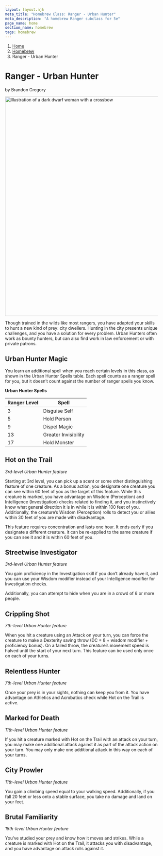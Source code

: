 ```yaml
---
layout: layout.njk
meta_title: "Homebrew Class: Ranger - Urban Hunter"
meta_description: "A homebrew Ranger subclass for 5e"
page_name: home
section_name: homebrew
tags: homebrew
---
```


<div id="breadcrumbs"></div>

1. [Home](/)
2. [Homebrew](/5e-homebrew/)
3. Ranger - Urban Hunter

# Ranger - Urban Hunter
<p class="author">by Brandon Gregory</p>

<img
  src="/images/Ranger-Urban-Hunter-Muted.webp"
  srcset="/images/Ranger - Urban Hunter - Muted - 720.webp 720w,
          /images/Ranger-Urban-Hunter-Muted.webp 1536w"
  sizes="(min-width: 768px) 768px,
         360px"
  alt="Illustration of a dark dwarf woman with a crossbow"
  class="hero"
  height="720" width="720" />

Though trained in the wilds like most rangers, you have adapted your skills to hunt a new kind of prey: city dwellers. Hunting in the city presents unique challenges, and you have a solution for every problem. Urban Hunters often work as bounty hunters, but can also find work in law enforcement or with private patrons.

## Urban Hunter Magic

You learn an additional spell when you reach certain levels in this class, as shown in the Urban Hunter Spells table. Each spell counts as a ranger spell for you, but it doesn’t count against the number of ranger spells you know.

**Urban Hunter Spells**

|Ranger Level|Spell|
|------------|-----|
|3|Disguise Self|
|5|Hold Person|
|9|Dispel Magic|
|13|Greater Invisibility|
|17|Hold Monster|


## Hot on the Trail

_3rd-level Urban Hunter feature_

Starting at 3rd level, you can pick up a scent or some other distinguishing feature of one creature. As a bonus action, you designate one creature you can see within 60 feet of you as the target of this feature. While this creature is marked, you have advantage on Wisdom (Perception) and Intelligence (Investigation) checks related to finding it, and you instinctively know what general direction it is in while it is within 100 feet of you. Additionally, the creature’s Wisdom (Perception) rolls to detect you or allies within 30 feet of you are made with disadvantage.

This feature requires concentration and lasts one hour. It ends early if you designate a different creature. It can be re-applied to the same creature if you can see it and it is within 60 feet of you.

## Streetwise Investigator

_3rd-level Urban Hunter feature_

You gain proficiency in the Investigation skill if you don’t already have it, and you can use your Wisdom modifier instead of your Intelligence modifier for Investigation checks.

Additionally, you can attempt to hide when you are in a crowd of 6 or more people.


## Crippling Shot

_7th-level Urban Hunter feature_

When you hit a creature using an Attack on your turn, you can force the creature to make a Dexterity saving throw (DC = 8 + wisdom modifier + proficiency bonus). On a failed throw, the creature’s movement speed is halved until the start of your next turn. This feature can be used only once on each of your turns.

## Relentless Hunter

_7th-level Urban Hunter feature_

Once your prey is in your sights, nothing can keep you from it. You have advantage on Athletics and Acrobatics check while Hot on the Trail is active.

## Marked for Death

_11th-level Urban Hunter feature_

If you hit a creature marked with Hot on the Trail with an attack on your turn, you may make one additional attack against it as part of the attack action on your turn. You may only make one additional attack in this way on each of your turns.

## City Prowler

_11th-level Urban Hunter feature_

You gain a climbing speed equal to your walking speed. Additionally, if you fall 20 feet or less onto a stable surface, you take no damage and land on your feet.

## Brutal Familiarity

_15th-level Urban Hunter feature_

You’ve studied your prey and know how it moves and strikes. While a creature is marked with Hot on the Trail, it attacks you with disadvantage, and you have advantage on attack rolls against it.
